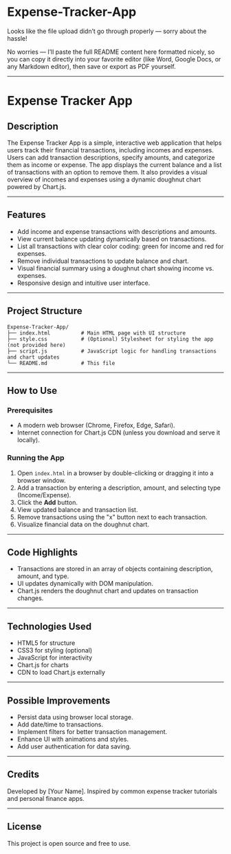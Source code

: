 # Expense-Tracker-App

Looks like the file upload didn’t go through properly — sorry about the hassle!

No worries — I’ll paste the full README content here formatted nicely, so you can copy it directly into your favorite editor (like Word, Google Docs, or any Markdown editor), then save or export as PDF yourself.

---

# Expense Tracker App

## Description

The Expense Tracker App is a simple, interactive web application that helps users track their financial transactions, including incomes and expenses. Users can add transaction descriptions, specify amounts, and categorize them as income or expense. The app displays the current balance and a list of transactions with an option to remove them. It also provides a visual overview of incomes and expenses using a dynamic doughnut chart powered by Chart.js.

---

## Features

* Add income and expense transactions with descriptions and amounts.
* View current balance updating dynamically based on transactions.
* List all transactions with clear color coding: green for income and red for expenses.
* Remove individual transactions to update balance and chart.
* Visual financial summary using a doughnut chart showing income vs. expenses.
* Responsive design and intuitive user interface.

---

## Project Structure

```
Expense-Tracker-App/
├── index.html          # Main HTML page with UI structure
├── style.css           # (Optional) Stylesheet for styling the app (not provided here)
├── script.js           # JavaScript logic for handling transactions and chart updates
└── README.md           # This file
```

---

## How to Use

### Prerequisites

* A modern web browser (Chrome, Firefox, Edge, Safari).
* Internet connection for Chart.js CDN (unless you download and serve it locally).

### Running the App

1. Open `index.html` in a browser by double-clicking or dragging it into a browser window.
2. Add a transaction by entering a description, amount, and selecting type (Income/Expense).
3. Click the **Add** button.
4. View updated balance and transaction list.
5. Remove transactions using the "x" button next to each transaction.
6. Visualize financial data on the doughnut chart.

---

## Code Highlights

* Transactions are stored in an array of objects containing description, amount, and type.
* UI updates dynamically with DOM manipulation.
* Chart.js renders the doughnut chart and updates on transaction changes.

---

## Technologies Used

* HTML5 for structure
* CSS3 for styling (optional)
* JavaScript for interactivity
* Chart.js for charts
* CDN to load Chart.js externally

---

## Possible Improvements

* Persist data using browser local storage.
* Add date/time to transactions.
* Implement filters for better transaction management.
* Enhance UI with animations and styles.
* Add user authentication for data saving.

---

## Credits

Developed by \[Your Name]. Inspired by common expense tracker tutorials and personal finance apps.

---

## License

This project is open source and free to use.


